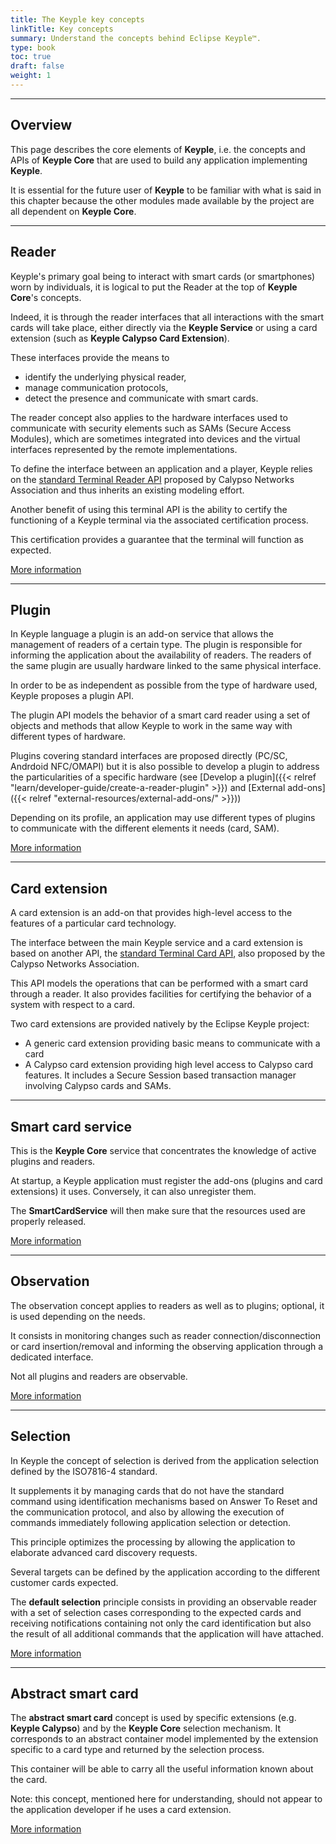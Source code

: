 ```yaml
---
title: The Keyple key concepts
linkTitle: Key concepts
summary: Understand the concepts behind Eclipse Keyple™.
type: book
toc: true
draft: false
weight: 1
---
```


---
## Overview
This page describes the core elements of **Keyple**, i.e. the concepts and APIs of **Keyple Core** that are used to build any application implementing **Keyple**.
 
It is essential for the future user of **Keyple** to be familiar with what is said in this chapter because the other modules made available by the project are all dependent on **Keyple Core**.

---
## Reader

Keyple's primary goal being to interact with smart cards (or smartphones) worn by individuals, it is logical to put the Reader at the top of **Keyple Core**'s concepts.

Indeed, it is through the reader interfaces that all interactions with the smart cards will take place, either directly via the **Keyple Service** or using a card extension (such as **Keyple Calypso Card Extension**).

These interfaces provide the means to
* identify the underlying physical reader,
* manage communication protocols,
* detect the presence and communicate with smart cards.

The reader concept also applies to the hardware interfaces used to communicate with security elements such as SAMs (Secure Access Modules), which are sometimes integrated into devices and the virtual interfaces represented by the remote implementations.

To define the interface between an application and a player, Keyple relies on the [standard Terminal Reader API](https://calypsonet.github.io/calypsonet-terminal-reader-java-api/) proposed by Calypso Networks Association and thus inherits an existing modeling effort.

Another benefit of using this terminal API is the ability to certify the functioning of a Keyple terminal via the associated certification process.

This certification provides a guarantee that the terminal will function as expected.

[More information](keyple-core.md#reader-access)

---
## Plugin

In Keyple language a plugin is an add-on service that allows the management of readers of a certain type.
The plugin is responsible for informing the application about the availability of readers.
The readers of the same plugin are usually hardware linked to the same physical interface.

In order to be as independent as possible from the type of hardware used, Keyple proposes a plugin API.

The plugin API models the behavior of a smart card reader using a set of objects and methods that allow Keyple to work in the same way with different types of hardware.

Plugins covering standard interfaces are proposed directly (PC/SC, Andrdoid NFC/OMAPI) but it is also possible to develop a plugin to address the particularities of a specific hardware (see [Develop a plugin]({{< relref "learn/developer-guide/create-a-reader-plugin" >}}) and [External add-ons]({{< relref "external-resources/external-add-ons/" >}}))

Depending on its profile, an application may use different types of plugins to communicate with the different elements it needs (card, SAM).

[More information](keyple-core.md#reader-access)

---
## Card extension
A card extension is an add-on that provides high-level access to the features of a particular card technology.

The interface between the main Keyple service and a card extension is based on another API, the [standard Terminal Card API](https://calypsonet.github.io/calypsonet-terminal-card-java-api/), also proposed by the Calypso Networks Association.

This API models the operations that can be performed with a smart card through a reader. It also provides facilities for certifying the behavior of a system with respect to a card.

Two card extensions are provided natively by the Eclipse Keyple project:
- A generic card extension providing basic means to communicate with a card
- A Calypso card extension providing high level access to Calypso card features. It includes a Secure Session based transaction manager involving Calypso cards and SAMs.

---
## Smart card service

This is the **Keyple Core** service that concentrates the knowledge of active plugins and readers.

At startup, a Keyple application must register the add-ons (plugins and card extensions) it uses. Conversely, it can also unregister them.

The **SmartCardService** will then make sure that the resources used are properly released.

[More information](keyple-core.md#reader-access)

---
## Observation

The observation concept applies to readers as well as to plugins; optional, it is used depending on the needs.

It consists in monitoring changes such as reader connection/disconnection or card insertion/removal and informing the observing application through a dedicated interface.

Not all plugins and readers are observable.

[More information](keyple-core.md#reader-notifications)

---
## Selection

In Keyple the concept of selection is derived from the application selection defined by the ISO7816-4 standard.

It supplements it by managing cards that do not have the standard command using identification mechanisms based on Answer To Reset and the communication protocol, and also by allowing the execution of commands immediately following application selection or detection.

This principle optimizes the processing by allowing the application to elaborate advanced card discovery requests.

Several targets can be defined by the application according to the different customer cards expected.

The **default selection** principle consists in providing an observable reader with a set of selection cases corresponding to the expected cards and receiving notifications containing not only the card identification but also the result of all additional commands that the application will have attached.

[More information](architecture/keyple-core.md#card-selection)

---
## Abstract smart card

The **abstract smart card** concept is used by specific extensions (e.g. **Keyple Calypso**) and by the **Keyple Core** selection mechanism.
It corresponds to an abstract container model implemented by the extension specific to a card type and returned by the selection process.

This container will be able to carry all the useful information known about the card.

Note: this concept, mentioned here for understanding, should not appear to the application developer if he uses a card extension.

[More information](keyple-core.md#card-selection)